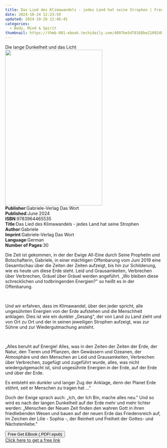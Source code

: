 ```yaml
---
title: Das Lied des Klimawandels - jedes Land hat seine Strophen | Free Book
date: 2024-10-24 12:23:59
updated: 2024-10-26 12:48:45
categories:
  - Body, Mind & Spirit
thumbnail: https://thmb-001-ebook.techidaily.com/4097be5d78168be210924becf77b5865ce4c558906e73ccde15384000017094c.jpg
---
```

<main id="book-container">
  <div class="flex flex-col">
    <div class="book-brief flex-1 py-6 px-4 sm:p-6 md:py-10 md:px-8">
      <!-- brief-->
      <div class="book-brief-main">Die lange Dunkelheit und das Licht</div>
    </div>
    <div
      class="book-meta-info flex-1 grid gap-4 col-start-1 col-end-3 row-start-1 sm:mb-6 sm:grid-cols-4 lg:gap-6 lg:col-start-2 lg:row-end-6 lg:row-span-6 lg:mb-0"
    >
      <div
        class="book-meta-info-left place-content-center mt-4 p-4 text-sm leading-6 col-start-2 col-span-2 dark:text-slate-400"
      >
        <img
          class="w-full h-500 object-cover rounded-lg sm:h-255 sm:col-span-2 lg:col-span-full"
          src="https://img-001-ebook.techidaily.com/55261f53dc327415237ffa50d7651a296b56238fffbb59e00c8a389477ced14c.jpg"
          alt=""
          width="312"
          height="500"
        />
      </div>
      <div
        class="book-meta-info-right mt-2 col-start-1 row-start-2 col-span-3 self-center"
      >
        <!-- meta data  -->
        <div class="flex flex-col px-4 md:px-8">
          <div class="flex-1">
            <strong>Publisher</strong>:<span class="px-2"
              >Gabriele-Verlag Das Wort</span
            >
          </div>
          <div class="flex-1">
            <strong>Published</strong>:<span class="px-2">June 2024</span>
          </div>
          <div class="flex-1">
            <strong>ISBN</strong>:<span class="px-2">9783964465535</span>
          </div>
          <div class="flex-1">
            <strong>Title</strong>:<span class="px-2"
              >Das Lied des Klimawandels - jedes Land hat seine Strophen</span
            >
          </div>
          <div class="flex-1">
            <strong>Author</strong>:<span class="px-2">Gabriele</span>
          </div>
          <div class="flex-1">
            <strong>Imprint</strong>:<span class="px-2"
              >Gabriele-Verlag Das Wort</span
            >
          </div>
          <div class="flex-1">
            <strong>Language</strong>:<span class="px-2">German</span>
          </div>
          <div class="flex-1">
            <strong>Number of Pages</strong>:<span class="px-2">30</span>
          </div>
        </div>
      </div>
    </div>
    <div class="book-description flex-1 py-6 px-4 sm:p-6 md:py-10 md:px-8">
      <div class="book-description-main">
        <div accordion-content="" id="description">
          <p>
            Die Zeit ist gekommen, in der der Ewige All-Eine durch Seine
            Prophetin und Botschafterin, Gabriele, in einer mächtigen
            Offenbarung vom Juni 2019 eine Gesamtschau über die Zeiten der
            Zeiten aufzeigt, bis hin zur Schilderung, wie es heute um diese Erde
            steht. Leid und Grausamkeiten, Verbrechen über Verbrechen, Gräuel
            über Gräuel werden angeführt. „Wo bleiben diese schrecklichen und
            todbringenden Energien?" so heißt es in der Offenbarung.
          </p>
          <p><br /></p>
          <p>
            Und wir erfahren, dass im Klimawandel, über den jeder spricht, alle
            ungesühnten Energien von der Erde aufstehen und die Menschheit
            anklagen. Dies ist wie ein dunkler „Gesang", der von Land zu Land
            zieht und von Ort zu Ort und der in seinen jeweiligen Strophen
            aufzeigt, was zur Sühne und zur Wiedergutmachung ansteht.
          </p>
          <p><br /></p>
          <p>
            „Alles beruht auf Energie! Alles, was in den Zeiten der Zeiten der
            Erde, der Natur, den Tieren und Pflanzen, den Gewässern und Ozeanen,
            der Atmosphäre und den Menschen an Leid und Grausamkeiten,
            Verbrechen über Verbrechen, zugefügt und zugeführt wurde, alles, was
            nicht wiedergutgemacht ist, sind ungesühnte Energien in der Erde,
            auf der Erde und über der Erde.
          </p>
          <p>
            Es entsteht ein dunkler und langer Zug der Anklage, denn der Planet
            Erde stöhnt, seit er Menschen zu tragen hat ..."
          </p>
          <p>
            Doch der Ewige sprach auch: „Ich, der Ich Bin, mache alles neu." Und
            so wird es nach der langen Dunkelheit auf der Erde mehr und mehr
            lichter werden: „Menschen der Neuen Zeit finden den wahren Gott in
            ihren friedliebenden Wesen und bauen auf der neuen Erde das
            Friedensreich auf, im Zeichen der Lilie - Sophia -, der Reinheit und
            Freiheit der Gottes- und Nächstenliebe."
          </p>
        </div>
        <div class="accordion-fader"></div>
      </div>
    </div>
    <div class="book-excerpts flex-1 py-6 px-4 sm:p-6 md:py-10 md:px-8"></div>
    <div
      class="book-about-author flex-1 py-6 px-4 sm:p-6 md:py-10 md:px-8"
    ></div>
    <div class="book-free-get flex-1 py-6 px-4 sm:p-6 md:py-10 md:px-8">
      <button
        id="btn-free-get"
        class="bg-blue-500 hover:bg-blue-700 text-white font-bold py-2 px-4 rounded"
      >
        Free Get EBook (.PDF/.epub)
      </button>
      <div id="countdown-display" class="px-2 text-lg mt-2"></div>
      <a
        id="free-link"
        class="hidden bg-blue-500 hover:bg-blue-700 text-white font-bold py-2 px-4 rounded"
        href="https://www.ebooks.com/en-us/book/211444310/das-lied-des-klimawandels-jedes-land-hat-seine-strophen/gabriele/"
        target="_blank"
        >Click here to get a free link</a
      >
    </div>
    <script>
      let countdownTime = 0;
      let countdownInterval = null;
      document
        .getElementById('btn-free-get')
        .addEventListener('click', startCountdown);
      function startCountdown() {
        countdownTime = new Date().getTime() + 60000 * 3;
        countdownInterval = setInterval(updateCountdown, 1000);
        document.getElementById('btn-free-get').disabled = true;
        document
          .getElementById('btn-free-get')
          .classList.add('bg-gray-500', 'cursor-not-allowed');
      }
      function updateCountdown() {
        let currentTime = new Date().getTime();
        let timeLeft = countdownTime - currentTime;
        let secondsLeft = Math.floor(timeLeft / 1000);
        document.getElementById('countdown-display').innerHTML =
          `Remaining time: ${secondsLeft} seconds.`;
        if (secondsLeft <= 0) {
          clearInterval(countdownInterval);
          document.getElementById('btn-free-get').classList.add('hidden');
          document.getElementById('free-link').classList.remove('hidden');
          document.getElementById('countdown-display').innerHTML = '';
        }
      }
    </script>
  </div>
</main>
